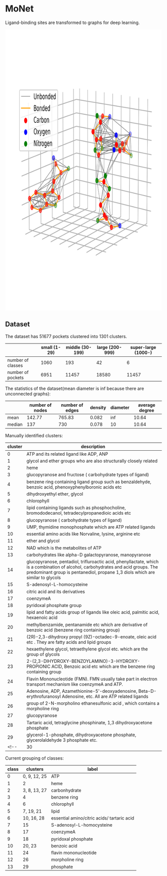 # MoNet   
Ligand-binding sites are transformed to graphs for deep learning.   

<p align="center">
<img width="1000" height="900" src="graph_forming_figure/atoms.png">
</p>   



## Dataset
The dataset has 51677 pockets clustered into 1301 clusters.    

|  | small (1-29) | middle (30-199) | large (200-999)| super-large (1000-)|   
| --- | --- | --- | --- | --- |      
| number of classes | 1060 | 193 | 42 | 6 |   
| number of pockets | 6951 | 11457 | 18580 | 11457 |   

The statistics of the dataset(mean diameter is inf because there are unconnected graphs):   

|  | number of nodes | number of edges | density | diameter | average degree |   
| --- | ---             | ---             | ---     | ---      | ---            |   
| mean | 142.77 | 765.83 | 0.082 | inf | 10.64 |   
| median | 137 | 730 | 0.078 | 10 | 10.64 |   

Manually identified clusters:   

| cluster | description |   
| --- | --- |
| 0 | ATP and its related ligand like ADP, ANP|
| 1| glycol and ether groups who are also structurally closely related |
| 2 | heme | 
| 3 | glucopyranose and fructose ( carbohydrate types of ligand) |
| 4 | benzene ring containing ligand group such as benzaldehyde, benzoic acid, phenoxyphenylboronic acids etc |
| 5 | dihydroxyethyl ether, glycol |
| 6 | chlorophyll |
| 7 | lipid containing ligands such as phosphocholine, bromododecanol, tetradecylpropanedioic acids etc |
| 8 | glucopyranose ( carbohydrate types of ligand)
| 9 | UMP, thymidine monophosphate which are ATP related ligands |
| 10 | essential amino acids like Norvaline, lysine, arginine etc | 
| 11 | ether and glycol |
| 12 | NAD which is the metabolites of ATP | 
| 13 | carbohydrates like alpha-D galactopyranose, manopyranose |
| 14 | glucopyranose, pentadiol, trifluroactic acid, phenyllactate, which is a combination of alcohol, carbohydrates and acid groups. The predominant group is pentanediol, propane 1,3 diols which are similar to glycols |
| 15 | S-adenosyl-L-homocysteine |
| 16 | citric acid and its derivatives |
| 17 | coenzymeA |
| 18 | pyridoxal phosphate group |
| 19 | lipid and fatty acids group of ligands like oleic acid, palmitic acid, hexaenoic acid |
| 20 | methylbenzamide, pentanamide etc which are derivative of benzoic acid (benzene ring containing group) |
| 21 | (2R)-2,3-dihydroxy propyl (9Z)-octadec-9-enoate, oleic acid etc . They are fatty acids and lipid groups |
| 22 | hexaethylene glycol, tetraethylene glycol etc. which are the group of glycols |
| 23 | 2-(2,3-DIHYDROXY-BENZOYLAMINO)-3-HYDROXY-PROPIONIC ACID, Benzoic acid etc which are the benzene ring containing group |
| 24 | Flavin Mononucleotide (FMN). FMN usually take part in electron transport mechanism like coenzymeA and ATP. |
| 25 | Adenosine, ADP, Azamethionine-5'-deoxyadenosine, Beta-D-erythrofuranosyl Adenosine, etc. All are ATP related ligands |
| 26 | group of 2-N-morpholino ethanesulfonic acid , which contains a morpholine ring |
| 27 | glucopyranose |
| 28 | Tartaric acid, tetraglycine phosphinate, 1,3 dihydroxyacetone phosphate |
| 29 | glycerol-1-phosphate, dihydroxyacetone phosphate, glycerolaldehyde 3 phosphate etc. |
<!--| 30 | octyl beta-D-glucopyranose, 2 aceto amido-2-deoxy beta-D glucopyranose |-->

Current grouping of classes:   

| class | clusters | label |
| --- | --- | --- |
| 0 | 0, 9, 12, 25 | ATP |
| 1 | 2 | heme |
| 2 | 3, 8, 13, 27 | carbonhydrate |
| 3 | 4 | benzene ring |
| 4 | 6 | chlorophyll |   
| 5 | 7, 19, 21 | lipid |
| 6 | 10, 16, 28 | essential amino/citric acids/ tartaric acid |   
| 7 | 15 | S-adenosyl-L-homocysteine |
| 8 | 17 | coenzymeA |
| 9 | 18 | pyridoxal phosphate |   
| 10 | 20, 23 | benzoic acid |
| 11 | 24 | flavin mononucleotide |
| 12 | 26 | morpholine ring |
| 13 | 29 | phosphate |   

<!--| 1 | 1, 5, 11, 22 | glycol and ether |-->
<!--| 14 | 28 | Tartaric acid |-->   
<!--| 15 | 27, 30 | glucopyranose |-->



















